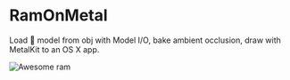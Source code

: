 # RamOnMetal

Load 🐑 model from obj with Model I/O, bake ambient occlusion, draw with MetalKit to an OS X app.

![Awesome ram](http://cl.ly/image/2R1f1L0E1Z3z/Image%202015-06-30%20at%201.34.30%20PM.png "Awesome ram")
